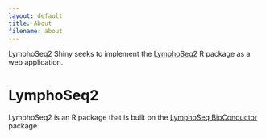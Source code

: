 ```yaml
---
layout: default
title: About
filename: about
---
```


LymphoSeq2 Shiny seeks to implement the [LymphoSeq2](https://github.com/WarrenLabFH/LymphoSeq2) R package as a web application. 

# LymphoSeq2

LymphoSeq2 is an R package that is built on the [LymphoSeq BioConductor](https://bioconductor.org/packages/release/bioc/html/LymphoSeq.html) package.